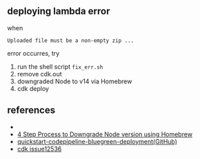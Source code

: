 
## deploying lambda error

when

```
Uploaded file must be a non-empty zip ...
```

error occurres, try

1. run the shell script `fix_err.sh`
1. remove cdk.out
1. downgraded Node to v14 via Homebrew
1. cdk deploy

## references

- [](https://dev.classmethod.jp/articles/cdk-approval-pipeline/)
- [4 Step Process to Downgrade Node version using Homebrew](https://medium.com/@georgeenathomas/3-step-process-to-downgrade-node-version-using-homebrew-bc0b0a72ae27)
- [quickstart-codepipeline-bluegreen-deployment(GitHub)](https://github.com/aws-quickstart/quickstart-codepipeline-bluegreen-deployment)
- [cdk issue12536](https://github.com/aws/aws-cdk/issues/12536)